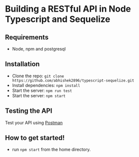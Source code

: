# Building a RESTful API in Node Typescript and Sequelize

## Requirements

- Node, npm and postgresql

## Installation

- Clone the repo: `git clone https://github.com/abhishek2896/typescript-sequelize.git`
- Install dependencies: `npm install`
- Start the server: `npm run test`
- Start the server: `npm start`

## Testing the API
Test your API using [Postman](https://chrome.google.com/webstore/detail/postman-rest-client-packa/fhbjgbiflinjbdggehcddcbncdddomop)


##  How to get started!

 - run `npm start` from the home directory.
 